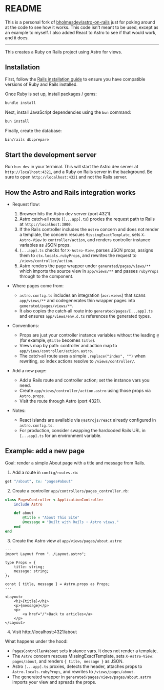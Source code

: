 # README

This is a personal fork of [bholmesdev/astro-on-rails](https://github.com/bholmesdev/astro-on-rails) just for poking around at the code to see how it works. This code isn't meant to be used, except as an example to myself. I also added React to Astro to see if that would work, and it does.

---

This creates a Ruby on Rails project using Astro for views.

## Installation

First, follow the [Rails installation guide](https://guides.rubyonrails.org/getting_started.html#creating-a-new-rails-project-installing-rails) to ensure you have compatible versions of Ruby and Rails installed.

Once Ruby is set up, install packages / gems:

```bash
bundle install
```

Next, install JavaScript dependencies using the `bun` command:

```bash
bun install
```

Finally, create the database:

```bash
bin/rails db:prepare
```

## Start the development server

Run `bun dev` in your terminal. This will start the Astro dev server at `http://localhost:4321`, and a Ruby on Rails server in the background. Be sure to open `http://localhost:4321` and not the Rails server.

## How the Astro and Rails integration works

- Request flow:
	1. Browser hits the Astro dev server (port 4321).
	2. Astro catch‑all route (`[...app].ts`) proxies the request path to Rails at `http://localhost:3000`.
	3. If the Rails controller includes the `Astro` concern and does not render a template, the concern rescues `MissingExactTemplate`, sets `X-Astro-View` to `controller/action`, and renders controller instance variables as JSON props.
	4. `[...app].ts` checks for `X-Astro-View`, parses JSON props, assigns them to `ctx.locals.rubyProps`, and rewrites the request to `/views/controller/action`.
	5. Astro renders the page wrapper under `generated/pages/views/**` which imports the source view in `app/views/**` and passes `rubyProps` through to the component.

- Where pages come from:
	- `astro.config.ts` includes an integration (`aor:views`) that scans `app/views/**` and codegenerates thin wrapper pages into `generated/pages/views/**`.
	- It also copies the catch‑all route into `generated/pages/[...app].ts` and ensures `app/views/env.d.ts` references the generated types.

- Conventions:
	- Props are just your controller instance variables without the leading `@` (for example, `@title` becomes `title`).
	- Views map by path: controller and action map to `app/views/controller/action.astro`.
	- The catch‑all route uses a simple `.replace("index", "")` when rewriting, so index actions resolve to `/views/controller/`.

- Add a new page:
	- Add a Rails route and controller action; set the instance vars you need.
	- Create `app/views/controller/action.astro` using those props via `Astro.props`.
	- Visit the route through Astro (port 4321).

- Notes:
	- React islands are available via `@astrojs/react` already configured in `astro.config.ts`.
	- For production, consider swapping the hardcoded Rails URL in `[...app].ts` for an environment variable.

## Example: add a new page

Goal: render a simple About page with a title and message from Rails.

1) Add a route in `config/routes.rb`:

```ruby
get "/about", to: "pages#about"
```

2) Create a controller `app/controllers/pages_controller.rb`:

```ruby
class PagesController < ApplicationController
	include Astro

	def about
		@title = "About This Site"
		@message = "Built with Rails + Astro views."
	end
end
```

3) Create the Astro view at `app/views/pages/about.astro`:

```astro
---
import Layout from "../Layout.astro";

type Props = {
	title: string;
	message: string;
};

const { title, message } = Astro.props as Props;
---

<Layout>
	<h1>{title}</h1>
	<p>{message}</p>
	<p>
		<a href="/">Back to articles</a>
	</p>
</Layout>
```

4) Visit http://localhost:4321/about

What happens under the hood:
- `PagesController#about` sets instance vars. It does not render a template.
- The `Astro` concern rescues MissingExactTemplate, sets `X-Astro-View: pages/about`, and renders `{ title, message }` as JSON.
- Astro `[...app].ts` proxies, detects the header, attaches props to `Astro.locals.rubyProps`, and rewrites to `/views/pages/about`.
- The generated wrapper in `generated/pages/views/pages/about.astro` imports your view and spreads the props.
